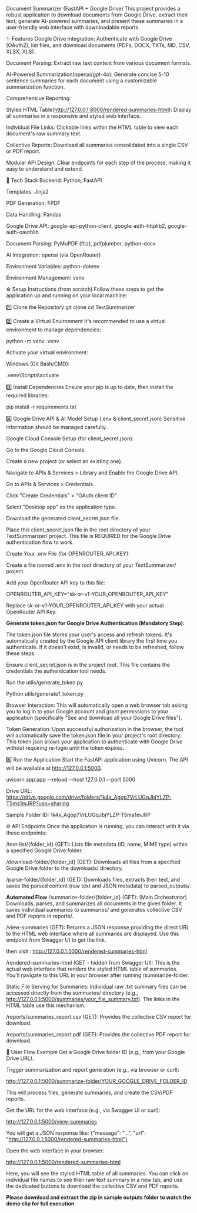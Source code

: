 Document Summarizer (FastAPI + Google Drive)
This project provides a robust application to download documents from Google Drive, extract their text, generate AI-powered summaries, and present these summaries in a user-friendly web interface with downloadable reports.

✨ Features
Google Drive Integration: Authenticate with Google Drive (OAuth2), list files, and download documents (PDFs, DOCX, TXTs, MD, CSV, XLSX, XLS).

Document Parsing: Extract raw text content from various document formats.

AI-Powered Summarization(openai/gpt-4o): Generate concise 5-10 sentence summaries for each document using a customizable summarization function.

Comprehensive Reporting:

Styled HTML Table(http://127.0.0.1:8000/rendered-summaries-html): Display all summaries in a responsive and styled web interface.

Individual File Links: Clickable links within the HTML table to view each document's raw summary text.

Collective Reports: Download all summaries consolidated into a single CSV or PDF report.

Modular API Design: Clear endpoints for each step of the process, making it easy to understand and extend.

🚀 Tech Stack
Backend: Python, FastAPI

Templates: Jinja2

PDF Generation: FPDF

Data Handling: Pandas

Google Drive API: google-api-python-client, google-auth-httplib2, google-auth-oauthlib

Document Parsing: PyMuPDF (fitz), pdfplumber, python-docx

AI Integration: openai (via OpenRouter)

Environment Variables: python-dotenv

Environment Management: venv



⚙️ Setup Instructions (from scratch)
Follow these steps to get the application up and running on your local machine:

1️⃣ Clone the Repository
git clone 
cd TextSummarizer

2️⃣ Create a Virtual Environment
It's recommended to use a virtual environment to manage dependencies:

python -m venv .venv

Activate your virtual environment:

Windows (Git Bash/CMD):

.venv\Scripts\activate


3️⃣ Install Dependencies
Ensure your pip is up to date, then install the required libraries:

pip install -r requirements.txt


4️⃣ Google Drive API & AI Model Setup (.env & client_secret.json)
Sensitive information should be managed carefully.

Google Cloud Console Setup (for client_secret.json):

Go to the Google Cloud Console.

Create a new project (or select an existing one).

Navigate to APIs & Services > Library and Enable the Google Drive API.

Go to APIs & Services > Credentials.

Click "Create Credentials" > "OAuth client ID".

Select "Desktop app" as the application type.

Download the generated client_secret.json file.

Place this client_secret.json file in the root directory of your TextSummarizer/ project. This file is REQUIRED for the Google Drive authentication flow to work.

Create Your .env File (for OPENROUTER_API_KEY):

Create a file named .env in the root directory of your TextSummarizer/ project.

Add your OpenRouter API key to this file:

OPENROUTER_API_KEY="sk-or-v1-YOUR_OPENROUTER_API_KEY"

Replace sk-or-v1-YOUR_OPENROUTER_API_KEY with your actual OpenRouter API Key.

**Generate token.json for Google Drive Authentication (Mandatory Step):**

The token.json file stores your user's access and refresh tokens. It's automatically created by the Google API client library the first time you authenticate. If it doesn't exist, is invalid, or needs to be refreshed, follow these steps:

Ensure client_secret.json is in the project root. This file contains the credentials the authentication tool needs.

Run the utils/generate_token.py

Python utils/generate1_token.py

Browser Interaction: This will automatically open a web browser tab asking you to log in to your Google account and grant permissions to your application (specifically "See and download all your Google Drive files").

Token Generation: Upon successful authorization in the browser, the tool will automatically save the token.json file in your project's root directory. This token.json allows your application to authenticate with Google Drive without requiring re-login until the token expires.


5️⃣ Run the Application
Start the FastAPI application using Uvicorn. The API will be available at http://127.0.0.1:5000.

uvicorn app:app --reload --host 127.0.0.1 --port 5000

Drive URL: https://drive.google.com/drive/folders/1k4x_Agop7VrLUGqJbjYLZP-T5ms1mJRP?usp=sharing

Sample Folder ID: 1k4x_Agop7VrLUGqJbjYLZP-T5ms1mJRP

🌐 API Endpoints
Once the application is running, you can interact with it via these endpoints:

/test-list/{folder_id} (GET): Lists file metadata (ID, name, MIME type) within a specified Google Drive folder.

/download-folder/{folder_id} (GET): Downloads all files from a specified Google Drive folder to the downloads/ directory.

/parse-folder/{folder_id} (GET): Downloads files, extracts their text, and saves the parsed content (raw text and JSON metadata) to parsed_outputs/.

**Automated Flow**
/summarize-folder/{folder_id} (GET): (Main Orchestrator) Downloads, parses, and summarizes all documents in the given folder. It saves individual summaries to summaries/ and generates collective CSV and PDF reports in reports/.

/view-summaries (GET): Returns a JSON response providing the direct URL to the HTML web interface where all summaries are displayed. Use this endpoint from Swagger UI to get the link.

then visit : http://127.0.0.1:5000/rendered-summaries-html

/rendered-summaries-html (GET - hidden from Swagger UI): This is the actual web interface that renders the styled HTML table of summaries. You'll navigate to this URL in your browser after running /summarize-folder.

Static File Serving for Summaries: Individual raw .txt summary files can be accessed directly from the summaries/ directory (e.g., http://127.0.0.1:5000/summaries/your_file_summary.txt). The links in the HTML table use this mechanism.

/reports/summaries_report.csv (GET): Provides the collective CSV report for download.

/reports/summaries_report.pdf (GET): Provides the collective PDF report for download.

🚶 User Flow Example
Get a Google Drive folder ID (e.g., from your Google Drive URL).

Trigger summarization and report generation (e.g., via browser or curl):

http://127.0.0.1:5000/summarize-folder/YOUR_GOOGLE_DRIVE_FOLDER_ID

This will process files, generate summaries, and create the CSV/PDF reports.

Get the URL for the web interface (e.g., via Swagger UI or curl):

http://127.0.0.1:5000/view-summaries

You will get a JSON response like: {"message": "...", "url": "http://127.0.0.1:5000/rendered-summaries-html"}

Open the web interface in your browser:

http://127.0.0.1:5000/rendered-summaries-html

Here, you will see the styled HTML table of all summaries. You can click on individual file names to see their raw text summary in a new tab, and use the dedicated buttons to download the collective CSV and PDF reports.

**Please download and extract the zip in sample outputs folder to watch the demo clip for full execution**